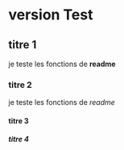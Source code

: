 # version Test
## titre 1
je teste les fonctions de **readme** 
### titre 2
je teste les fonctions de *readme*
#### titre 3
##### titre 4
